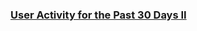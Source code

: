 ### [User Activity for the Past 30 Days II](https://leetcode.com/problems/user-activity-for-the-past-30-days-ii)

